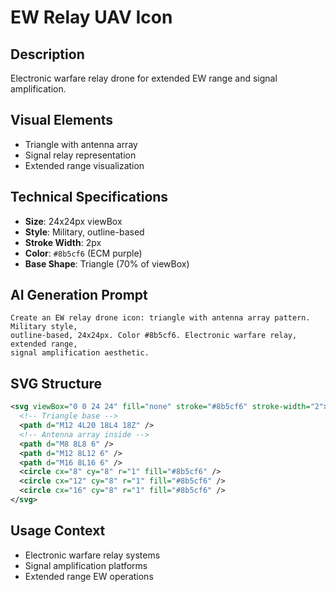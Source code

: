# EW Relay UAV Icon

## Description

Electronic warfare relay drone for extended EW range and signal amplification.

## Visual Elements

- Triangle with antenna array
- Signal relay representation
- Extended range visualization

## Technical Specifications

- **Size**: 24x24px viewBox
- **Style**: Military, outline-based
- **Stroke Width**: 2px
- **Color**: `#8b5cf6` (ECM purple)
- **Base Shape**: Triangle (70% of viewBox)

## AI Generation Prompt

```text
Create an EW relay drone icon: triangle with antenna array pattern. Military style,
outline-based, 24x24px. Color #8b5cf6. Electronic warfare relay, extended range,
signal amplification aesthetic.
```

## SVG Structure

```svg
<svg viewBox="0 0 24 24" fill="none" stroke="#8b5cf6" stroke-width="2">
  <!-- Triangle base -->
  <path d="M12 4L20 18L4 18Z" />
  <!-- Antenna array inside -->
  <path d="M8 8L8 6" />
  <path d="M12 8L12 6" />
  <path d="M16 8L16 6" />
  <circle cx="8" cy="8" r="1" fill="#8b5cf6" />
  <circle cx="12" cy="8" r="1" fill="#8b5cf6" />
  <circle cx="16" cy="8" r="1" fill="#8b5cf6" />
</svg>
```

## Usage Context

- Electronic warfare relay systems
- Signal amplification platforms
- Extended range EW operations
